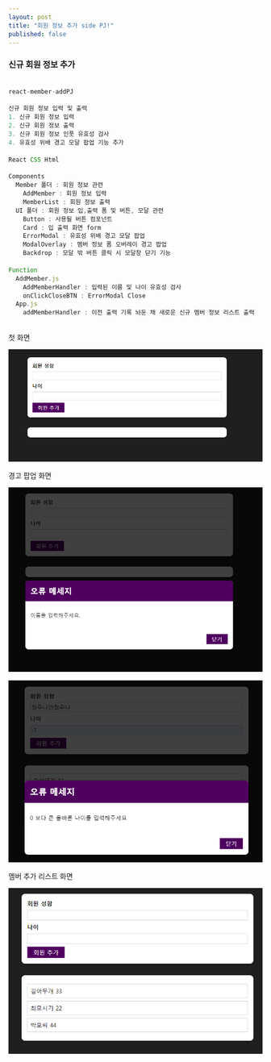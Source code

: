 ```yaml
---
layout: post
title: "회원 정보 추가 side PJ!"
published: false
---
```


### 신규 회원 정보 추가

```js

react-member-addPJ

신규 회원 정보 입력 및 출력 
1. 신규 회원 정보 입력
2. 신규 회원 정보 출력
3. 신규 회원 정보 인풋 유효성 검사
4. 유효성 위배 경고 모달 팝업 기능 추가

React CSS Html

Components
  Member 폴더 : 회원 정보 관련
    AddMember : 회원 정보 입력
    MemberList : 회원 정보 출력
  UI 폴더 : 회원 정보 입,출력 폼 및 버튼, 모달 관련
    Button : 사용될 버튼 컴포넌트
    Card : 입 출력 화면 form
    ErrorModal : 유효성 위배 경고 모달 팝업
    ModalOverlay : 멤버 정보 폼 오버레이 경고 팝업 
    Backdrop : 모달 밖 버튼 클릭 시 모달창 닫기 기능

Function
  AddMember.js
    AddMemberHandler : 입력된 이름 및 나이 유효성 검사
    onClickCloseBTN : ErrorModal Close
  App.js
    addMemberHandler : 이전 출력 기록 놔둔 채 새로운 신규 멤버 정보 리스트 출력
  
```

첫 화면 

![addMemberFirstView.png](../img/addMemberFirstView.png)

경고 팝업 화면

![addMemberModalPopup.png](../img/addMemberModalPopup.png)

![addMemberModal02.png](../img/addMemberModal02.png)

멤버 추가 리스트 화면

![addMemberList.png](../img/addMemberList.png)


```
